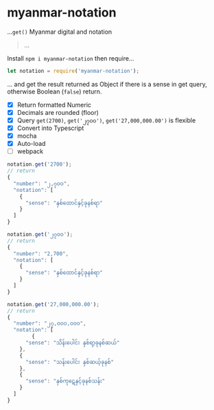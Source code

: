 # myanmar-notation
...`get()` Myanmar digital and notation

> ...

Install `npm i myanmar-notation` then require...

```js
let notation = require('myanmar-notation');
```
... and get the result returned as Object if there is a sense in get query, otherwise Boolean (`false`) return.

- [x] Return formatted Numeric
- [x] Decimals are rounded (floor)
- [x] Query `get(2700)`, `get('၂၇၀၀')`, `get('27,000,000.00')` is flexible
- [x] Convert into Typescript
- [x] mocha
- [x] Auto-load
- [ ] webpack

```js
notation.get('2700');
// return
{
  "number": "၂,၇၀၀",
  "notation": [
    {
      "sense": "နှစ်ထောင်နှင့်ခုနစ်ရာ"
    }
  ]
}

notation.get('၂၇၀၀');
// return
{
  "number": "2,700",
  "notation": [
    {
      "sense": "နှစ်ထောင်နှင့်ခုနစ်ရာ"
    }
  ]
}

notation.get('27,000,000.00');
// return
{
  "number": "၂၇,၀၀၀,၀၀၀",
  "notation": [
		{
      "sense": "သိန်းပေါင်း နှစ်ရာ့ခုနစ်ဆယ်"
    },
    {
      "sense": "သန်းပေါင်း နှစ်ဆယ့်ခုနစ်"
    },
    {
      "sense": "နှစ်ကု​ဋေ​နှင့်ခုနစ်သန်း"
    }
  ]
}
```
